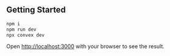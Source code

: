## Getting Started

```bash
npm i
npm run dev
npx convex dev
```

Open [http://localhost:3000](http://localhost:3000) with your browser to see the result.

